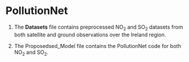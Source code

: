 # PollutionNet

1. The **Datasets** file contains preprocessed NO<sub>2</sub> and SO<sub>2</sub> datasets from both satellite and ground observations over the Ireland region.

2. The Proposedsed_Model file contains the PollutionNet code for both NO<sub>2</sub> and SO<sub>2</sub>.
